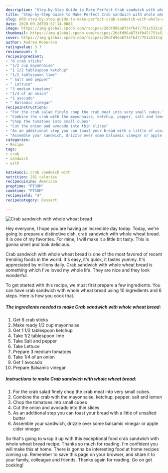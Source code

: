 ```yaml
---
description: "Step-by-Step Guide to Make Perfect Crab sandwich with whole wheat bread"
title: "Step-by-Step Guide to Make Perfect Crab sandwich with whole wheat bread"
slug: 669-step-by-step-guide-to-make-perfect-crab-sandwich-with-whole-wheat-bread
date: 2020-09-28T03:57:14.988Z
image: https://img-global.cpcdn.com/recipes/26dfd96a8734fb47/751x532cq70/crab-sandwich-with-whole-wheat-bread-recipe-main-photo.jpg
thumbnail: https://img-global.cpcdn.com/recipes/26dfd96a8734fb47/751x532cq70/crab-sandwich-with-whole-wheat-bread-recipe-main-photo.jpg
cover: https://img-global.cpcdn.com/recipes/26dfd96a8734fb47/751x532cq70/crab-sandwich-with-whole-wheat-bread-recipe-main-photo.jpg
author: Andrew Roberson
ratingvalue: 3.7
reviewcount: 9
recipeingredient:
- "6 crab sticks"
- "1/2 cup mayonnaise"
- "1 1/2 tablespoon ketchup"
- "1/2 tablespoon lime"
- " Salt and pepper"
- " Lettuce"
- "3 medium tomatoes"
- "1/4 of an onion"
- "1 avocado"
- " Balsamic vinegar"
recipeinstructions:
- "For the crab salad finely chop the crab meat into very small cubes."
- "Combine the crab with the mayonnaise, ketchup, pepper, salt and lemon"
- "Chop the tomatoes into small cubes"
- "Cut the onion and avocado into thin slices"
- "As an additional step you can toast your bread with a little of unsalted butter"
- "Assemble your sandwich, drizzle over some balsamic vinegar or apple cider vinegar"
categories:
- Recipe
tags:
- crab
- sandwich
- with

katakunci: crab sandwich with 
nutrition: 291 calories
recipecuisine: American
preptime: "PT39M"
cooktime: "PT50M"
recipeyield: "4"
recipecategory: Dessert

---
```



![Crab sandwich with whole wheat bread](https://img-global.cpcdn.com/recipes/26dfd96a8734fb47/751x532cq70/crab-sandwich-with-whole-wheat-bread-recipe-main-photo.jpg)

Hey everyone, I hope you are having an incredible day today. Today, we're going to prepare a distinctive dish, crab sandwich with whole wheat bread. It is one of my favorites. For mine, I will make it a little bit tasty. This is gonna smell and look delicious.

Crab sandwich with whole wheat bread is one of the most favored of recent trending foods in the world. It's easy, it's quick, it tastes yummy. It's appreciated by millions daily. Crab sandwich with whole wheat bread is something which I've loved my whole life. They are nice and they look wonderful.




To get started with this recipe, we must first prepare a few ingredients. You can have crab sandwich with whole wheat bread using 10 ingredients and 6 steps. Here is how you cook that.

<!--inarticleads1-->

##### The ingredients needed to make Crab sandwich with whole wheat bread:

1. Get 6 crab sticks
1. Make ready 1/2 cup mayonnaise
1. Get 1 1/2 tablespoon ketchup
1. Take 1/2 tablespoon lime
1. Take  Salt and pepper
1. Take  Lettuce
1. Prepare 3 medium tomatoes
1. Take 1/4 of an onion
1. Get 1 avocado
1. Prepare  Balsamic vinegar




<!--inarticleads2-->

##### Instructions to make Crab sandwich with whole wheat bread:

1. For the crab salad finely chop the crab meat into very small cubes.
1. Combine the crab with the mayonnaise, ketchup, pepper, salt and lemon
1. Chop the tomatoes into small cubes
1. Cut the onion and avocado into thin slices
1. As an additional step you can toast your bread with a little of unsalted butter
1. Assemble your sandwich, drizzle over some balsamic vinegar or apple cider vinegar




So that's going to wrap it up with this exceptional food crab sandwich with whole wheat bread recipe. Thanks so much for reading. I'm confident you will make this at home. There is gonna be interesting food at home recipes coming up. Remember to save this page on your browser, and share it to your family, colleague and friends. Thanks again for reading. Go on get cooking!
